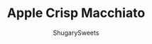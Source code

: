 ---
layout: ../../layouts/MarkdownPostLayout.astro
title: Apple Crisp Macchiato
author: ShugarySweets
pubDate: 2021-09-06
description: "This copycat Starbucks Apple Crisp Macchiato brings together rich espresso and the nostalgic flavors of spiced apple pie. The homemade apple cider syrup creates the perfect flavor base for today&#x27;s coffee, serve this hot or cold!"
image_url: https://www.shugarysweets.com/wp-content/uploads/2021/09/apple-crisp-macchiato-facebook.jpg
tags: ["Drinks","American"]
calories: 191
protein: 1
carbohydrates: 34
fats: 6
fiber: 0
ingredients: ["1 cup apple cider","¼ cup light brown sugar, packed","2 Tablespoons unsalted butter","½ teaspoon apple pie spice","2 teaspoons cornstarch","2 Tablespoons apple cider syrup","¼ cup espresso or strong coffee (basically 2 - 1oz. shots)","1 cup (2%) milk","caramel syrup for drizzle (optional - could also use more of the apple cider syrup instead)","sprinkle of apple pie spice for garnish"]
serves: 1
time: "15 minutes"
prepTime: "5 minutes"
instructions: ["Add apple cider, brown sugar, and butter to a small saucepan. Heat over medium low heat until butter is melted and all ingredients are combined.  ","In a small bowl, whisk together apple pie spice and cornstarch. Whisk the dry ingredients into the apple cider mixture until completely combined.","Bring to a boil over medium low heat and continue to boil for 10 minutes, stirring occasionally.","Remove from heat and set aside to cool slightly.","Add 2 Tablespoons of apple cider syrup to a mug.","In a glass measuring cup, heat 1 cup of milk in the microwave to 150℉.  You may also heat the milk on the stovetop if you prefer. (*see notes)","Pour ¾ cup of the steamed milk into the mug, reserving the remaining  ¼ cup for frothing.","Add ¼ cup espresso or strong coffee. (*see notes)","Using a handheld milk frother, create the milk foam for the top of the macchiato.","Pour or spoon the foam into the mug.  Drizzle with caramel sauce and finish with a sprinkle of apple pie spice.  Serve immediately."]
nutrition: ["191 calories","34 grams carbohydrates","10 milligrams cholesterol","6 grams fat","0 grams fiber","1 grams protein","3 grams saturated fat","81 milligrams sodium","25 grams sugar","0 grams trans fat","3 grams unsaturated fat"]
---